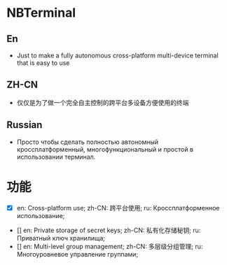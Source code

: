 # NBTerminal
## En
* Just to make a fully autonomous cross-platform multi-device terminal that is easy to use
## ZH-CN
* 仅仅是为了做一个完全自主控制的跨平台多设备方便使用的终端
## Russian
* Просто чтобы сделать полностью автономный кроссплатформенный, многофункциональный и простой в использовании терминал.

# 功能
- [x] en: Cross-platform use; zh-CN: 跨平台使用; ru: Кроссплатформенное использование;
- [] en: Private storage of secret keys; zh-CN: 私有化存储秘钥; ru: Приватный ключ хранилища;
- [] en: Multi-level group management; zh-CN: 多层级分组管理; ru: Многоуровневое управление группами;